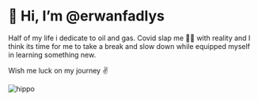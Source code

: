 # 👋 Hi, I’m @erwanfadlys 
Half of my life i dedicate to oil and gas. Covid slap me 😵‍💫 with reality and I think its time for me to take a break and slow down while equipped myself in learning something new. 

Wish me luck on my journey ✌️

![hippo](https://media3.giphy.com/media/aUovxH8Vf9qDu/giphy.gif)

<!---
erwanfadlys/erwanfadlys is a ✨ special ✨ repository because its `README.md` (this file) appears on your GitHub profile.
You can click the Preview link to take a look at your changes.
--->
